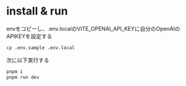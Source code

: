 
# install & run

envをコピーし、.env.localのVITE_OPENAI_API_KEYに自分のOpenAIのAPIKEYを設定する

```sh
cp .env.sample .env.local
```

次に以下実行する
```sh
pnpm i
pnpm run dev
```
